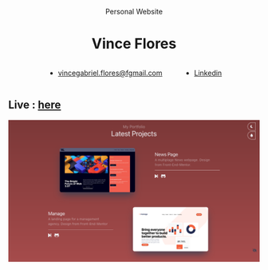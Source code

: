 
<p style="text-align: center;"> Personal Website </p>
<h1 style="text-align: center;" >Vince Flores </h1>

<div style="display:flex; justify-content:center ; align-items:center"> 
    <ul style="display:flex;  justify-content:center;  align-items:center; gap:4rem; ">
        <li>
            <a href="vincegabriel.flores@fgmail.com">vincegabriel.flores@fgmail.com</a>
        </li>
        <li>
            <a href="https://www.linkedin.com/in/vince-flores-software-engineer/">Linkedin</a>
        </li>
     </ul>
</div>

## Live : [here](https://vinceflores.netlify.app/)

[![projects_dark_paint](Assets/projects_dark_paint.png)](https://vinceflores.netlify.app/)



